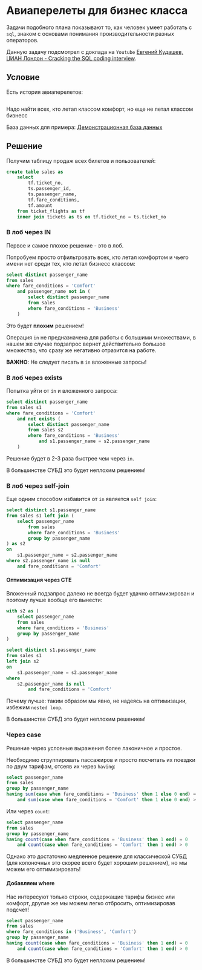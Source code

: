 # Авиаперелеты для бизнес класса

Задачи подобного плана показывают то, как человек умеет работать с `sql`, знаком с основами понимания производительности разных операторов.

Данную задачу подсмотрел с доклада на `Youtube` [Евгений Кудашев, ЦИАН Лондон - Cracking the SQL coding interview](https://www.youtube.com/watch?v=y6CWIBKEw_g).

## Условие

Есть история авиаперелетов:

```sql

```

Надо найти всех, кто летал классом комфорт, но еще не летал классом бизнесс

База данных для примера: [Демонстрационная база данных](https://postgrespro.ru/education/demodb)

## Решение

Получим таблицу продаж всех билетов и пользователей:

```sql
create table sales as 
    select 
        tf.ticket_no, 
        ts.passenger_id,
        ts.passenger_name,
        tf.fare_conditions,
        tf.amount
    from ticket_flights as tf
    inner join tickets as ts on tf.ticket_no = ts.ticket_no
```

### В лоб через IN

Первое и самое плохое решение - это в лоб.

Попробуем просто отфильтровать всех, кто летал комфортом и чьего имени нет среди тех, кто летал бизнесс классом:

```sql
select distinct passenger_name
from sales
where fare_conditions = 'Comfort' 
    and passenger_name not in (
        select distinct passenger_name
        from sales
        where fare_conditions = 'Business'
    )
```

Это будет **плохим** решением!

Операция `in` не предназначена для работы с большими множествами, в нашем же случае подзапрос вернет действительно большое множество, что сразу же негативно отразится на работе.

**ВАЖНО**: Не следует писать в `in` вложенные запросы!

### В лоб через exists

Попытка уйти от `in` и вложенного запроса:

```sql
select distinct passenger_name
from sales s1
where fare_conditions = 'Comfort'
    and not exists (
        select distinct passenger_name
        from sales s2
        where fare_conditions = 'Business'
            and s1.passenger_name = s2.passenger_name
    )
```

Решение будет в 2-3 раза быстрее чем через `in`.

В большинстве СУБД это будет неплохим решением!

### В лоб через self-join

Еще одним способом избавится от `in` является `self join`:

```sql
select distinct s1.passenger_name
from sales s1 left join (
    select passenger_name
        from sales
        where fare_conditions = 'Business'
        group by passenger_name
) as s2 
on
    s1.passenger_name = s2.passenger_name
where s2.passenger_name is null
    and fare_conditions = 'Comfort'
```

#### Оптимизация через CTE

Вложенный подзапрос далеко не всегда будет удачно оптимизирован и поэтому лучше вообще его вынести:

```sql
with s2 as (
    select passenger_name
    from sales
    where fare_conditions = 'Business'
    group by passenger_name
)

select distinct s1.passenger_name
from sales s1 
left join s2
on
    s1.passenger_name = s2.passenger_name
where 
    s2.passenger_name is null
        and fare_conditions = 'Comfort'
```

Почему лучше: таким образом мы явно, не надеясь на оптимизации, избежим `nested loop`.

В большинстве СУБД это будет неплохим решением!

### Через case

Решение через условные выражения более лаконичное и простое.

Необходимо сгруппировать пассажиров и просто посчитать их поездки по двум тарифам, отсеяв их через `having`:

```sql
select passenger_name
from sales
group by passenger_name
having sum(case when fare_conditions = 'Business' then 1 else 0 end) = 0
    and sum(case when fare_conditions = 'Comfort' then 1 else 0 end) > 0
```

Или через `count`:

```sql
select passenger_name
from sales
group by passenger_name
having count(case when fare_conditions = 'Business' then 1 end) = 0
    and count(case when fare_conditions = 'Comfort' then 1 end) > 0
```

Однако это достаточно медленное решение для классической СУБД (для колоночных это скорее всего будет хорошим решением), но мы можем его оптимизировать!

#### Добавляем where

Нас интересуют только строки, содержащие тарифы бизнес или комфорт, другие же мы можем легко отбросить, оптимизировав подсчет!

```sql
select passenger_name
from sales
where fare_conditions in ('Business', 'Comfort')
group by passenger_name
having count(case when fare_conditions = 'Business' then 1 end) = 0
    and count(case when fare_conditions = 'Comfort' then 1 end) > 0
```

В большинстве СУБД это будет неплохим решением!
